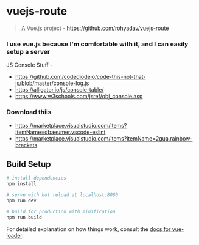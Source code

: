 # vuejs-route

> A Vue.js project - https://github.com/rohyadav/vuejs-route

### I use vue.js because I'm comfortable with it, and I can easily setup a server

JS Console Stuff -

-   https://github.com/codediodeio/code-this-not-that-js/blob/master/console-log.js
-   https://alligator.io/js/console-table/
-   https://www.w3schools.com/jsref/obj_console.asp

### Download thiis

-   https://marketplace.visualstudio.com/items?itemName=dbaeumer.vscode-eslint
-   https://marketplace.visualstudio.com/items?itemName=2gua.rainbow-brackets

## Build Setup

```bash
# install dependencies
npm install

# serve with hot reload at localhost:8080
npm run dev

# build for production with minification
npm run build
```

For detailed explanation on how things work, consult the [docs for vue-loader](http://vuejs.github.io/vue-loader).
